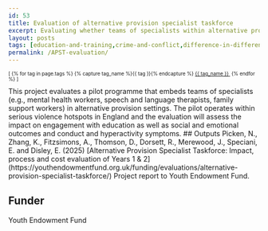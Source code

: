 ```yaml
---
id: 53
title: Evaluation of alternative provision specialist taskforce
excerpt: Evaluating whether teams of specialists within alternative provision settings increases engagement with education
layout: posts
tags: [education-and-training,crime-and-conflict,difference-in-differences,regression-discontinuity]
permalink: /APST-evaluation/
---
```

<div>
  <p style="font-size:.7em;">
    [
    {% for tag in page.tags %}
      {% capture tag_name %}{{ tag }}{% endcapture %}
      <a href="/{{ tag_name }}"><nobr>{{ tag_name }}</nobr>&nbsp;</a>
    {% endfor %}
    ]
  </p>
</div>
This project evaluates a pilot programme that embeds teams of specialists (e.g., mental health workers, speech and language therapists, family support workers) in alternative provision settings.  The pilot operates within serious violence hotspots in England and the evaluation will assess the impact on engagement with education as well as social and emotional outcomes and conduct and hyperactivity symptoms.
## Outputs
Picken, N., Zhang, K., Fitzsimons, A., Thomson, D., Dorsett, R., Merewood, J., Speciani, E. and Disley, E. (2025) [Alternative Provision Specialist Taskforce: Impact, process and cost evaluation of Years 1 & 2](https://youthendowmentfund.org.uk/funding/evaluations/alternative-provision-specialist-taskforce/) Project report to Youth Endowment Fund.

## Funder
Youth Endowment Fund
